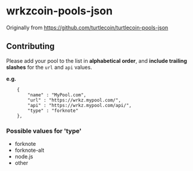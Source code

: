 # wrkzcoin-pools-json
Originally from https://github.com/turtlecoin/turtlecoin-pools-json

## Contributing

Please add your pool to the list in **alphabetical order**, and **include trailing slashes** for the `url` and `api` values.

**e.g.**
```
    {
        "name" : "MyPool.com",
        "url" : "https://wrkz.mypool.com/",
        "api" : "https://wrkz.mypool.com/api/",
        "type" : "forknote"
    },
```

### Possible values for 'type'
 - forknote
 - forknote-alt
 - node.js
 - other
